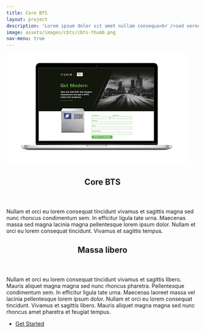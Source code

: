 ```yaml
---
title: Core BTS
layout: project
description: 'Lorem ipsum dolor sit amet nullam consequa<br />sed veroeros. tempus adipiscing nulla.'
image: assets/images/cbts/cbts-thumb.png
nav-menu: true
---
```


<!-- Main -->
<div id="main">

<!-- Two -->
<section id="two" class="spotlights">
  <section>
    <span class="image">
      <img src="/assets/images/cbts/lander-comp.png" alt="" data-position="center center" />
    </span>
    <div class="content">
      <div class="inner">
        <header class="major">
          <h2 class="dark">Core BTS</h2>
        </header>
        <p>Nullam et orci eu lorem consequat tincidunt vivamus et sagittis magna sed nunc rhoncus condimentum sem. In efficitur ligula tate urna. Maecenas massa sed magna lacinia magna pellentesque lorem ipsum dolor. Nullam et orci eu lorem consequat tincidunt. Vivamus et sagittis tempus.</p>
      </div>
    </div>
  </section>
</section>

<!-- Three -->
<section id="three">
  <div class="inner">
    <header class="major">
      <h2>Massa libero</h2>
    </header>
    <p>Nullam et orci eu lorem consequat tincidunt vivamus et sagittis libero. Mauris aliquet magna magna sed nunc rhoncus pharetra. Pellentesque condimentum sem. In efficitur ligula tate urna. Maecenas laoreet massa vel lacinia pellentesque lorem ipsum dolor. Nullam et orci eu lorem consequat tincidunt. Vivamus et sagittis libero. Mauris aliquet magna magna sed nunc rhoncus amet pharetra et feugiat tempus.</p>
    <ul class="actions">
      <li><a href="generic.html" class="button next">Get Started</a></li>
    </ul>
  </div>
</section>

</div>
